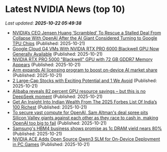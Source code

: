 # Latest NVIDIA News (top 10)
_Last updated: **2025-10-22 05:49:38**_

- [NVIDIA’s CEO Jensen Huang ‘Scrambled’ To Rescue a Stalled Deal From Collapse With OpenAI After the AI Giant Considered Turning to Google TPU Chips](https://wccftech.com/nvidia-ceo-scrambled-to-rescue-a-stalled-deal-from-collapse-with-openai/) (Published: 2025-10-21)
- [Google Cloud G4 VMs With NVIDIA RTX PRO 6000 Blackwell GPU Now Generally Available](https://www.madshrimps.be/news/google-cloud-g4-vms-with-nvidia-rtx-pro-6000-blackwell-gpu-now-generally-available/) (Published: 2025-10-21)
- [NVIDIA RTX PRO 5000 "Blackwell" GPU with 72 GB GDDR7 Memory Appears](https://www.techpowerup.com/342059/nvidia-rtx-pro-5000-blackwell-gpu-with-72-gb-gddr7-memory-appears) (Published: 2025-10-21)
- [Arm expands AI licensing program to boost on-device AI market share](https://economictimes.indiatimes.com/tech/artificial-intelligence/arm-expands-ai-licensing-program-to-boost-on-device-ai-market-share/articleshow/124713923.cms) (Published: 2025-10-21)
- [2 Large-Cap Stocks with Exciting Potential and 1 We Avoid](https://finance.yahoo.com/news/2-large-cap-stocks-exciting-043932182.html) (Published: 2025-10-21)
- [Alibaba reveals 82 percent GPU resource savings – but this is no DeepSeek moment](https://www.theregister.com/2025/10/21/alibaba_aegaeon_gpu_scheduling_improvements/) (Published: 2025-10-21)
- [Get An Insight Into Indian Wealth From The 2025 Forbes List Of India’s 100 Richest](https://www.forbes.com/sites/naazneenkarmali/2025/10/21/get-an-insight-into-indian-wealth-from-the-2025-forbes-list-of-indias-100-richest/) (Published: 2025-10-21)
- [To secure vast compute for OpenAI, Sam Altman's deal spree pits Silicon Valley giants against each other as they race to cash in, making OpenAI too big to fail](https://biztoc.com/x/18b9f71113bd18bf) (Published: 2025-10-21)
- [Samsung's HBM4 business shows promise as 1c DRAM yield nears 80%](https://www.digitimes.com/news/a20251021PD210/samsung-dram-hbm4-production.html) (Published: 2025-10-21)
- [NVIDIA ACE Adds Open Source Qwen3 SLM for On-Device Deployment in PC Games](https://developer.nvidia.com/blog/nvidia-ace-adds-open-source-qwen3-slm-for-on-device-deployment-in-pc-games/) (Published: 2025-10-21)
